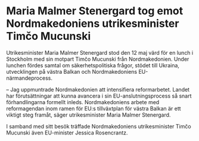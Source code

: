 # Maria Malmer Stenergard tog emot Nordmakedoniens utrikesminister Timčo Mucunski

Utrikesminister Maria Malmer Stenergard stod den 12 maj värd för en lunch i Stockholm med sin motpart Timčo Mucunski från Nordmakedonien. Under lunchen fördes samtal om säkerhetspolitiska frågor, stödet till Ukraina, utvecklingen på västra Balkan och Nordmakedoniens EU-närmandeprocess.

– Jag uppmuntrade Nordmakedonien att intensifiera reformarbetet. Landet har förutsättningar att kunna avancera i sin EU-anslutningsprocess så snart förhandlingarna formellt inleds. Nordmakedoniens arbete med reformagendan inom ramen för EU:s tillväxtplan för västra Balkan är ett viktigt steg framåt, säger utrikesminister Maria Malmer Stenergard.

I samband med sitt besök träffade Nordmakedoniens utrikesminister Timčo Mucunski även EU-minister Jessica Rosencrantz.
